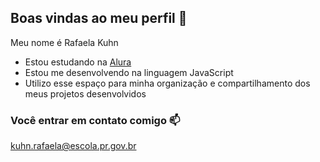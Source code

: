 ## Boas vindas ao meu perfil 💙

Meu nome é Rafaela Kuhn

- Estou estudando na [Alura](https://www.alura.com.br)
- Estou me desenvolvendo na linguagem JavaScript
- Utilizo esse espaço para minha organização e compartilhamento dos meus projetos desenvolvidos

### Você entrar em contato comigo 📫
kuhn.rafaela@escola.pr.gov.br
